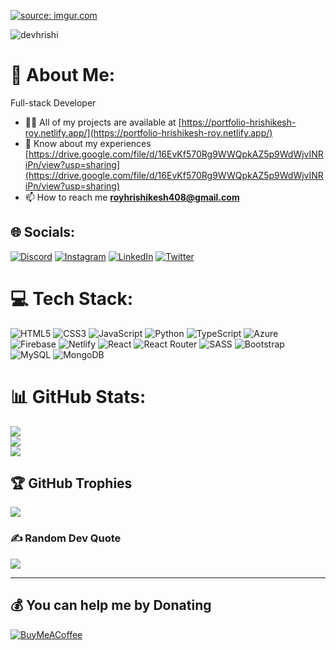<a href="https://imgur.com/cI6PPHK"><img src="https://i.imgur.com/cI6PPHK.gif" title="source: imgur.com" /></a>
<p align="left"> <img src="https://komarev.com/ghpvc/?username=devhrishi&label=Profile%20views&color=0e75b6&style=flat" alt="devhrishi" /> </p>

# 💫 About Me:
Full-stack Developer
- 👨‍💻 All of my projects are available at [https://portfolio-hrishikesh-roy.netlify.app/](https://portfolio-hrishikesh-roy.netlify.app/)
- 📄 Know about my experiences [https://drive.google.com/file/d/16EvKf570Rg9WWQpkAZ5p9WdWjvINRiPn/view?usp=sharing](https://drive.google.com/file/d/16EvKf570Rg9WWQpkAZ5p9WdWjvINRiPn/view?usp=sharing)
- 📫 How to reach me **royhrishikesh408@gmail.com**

## 🌐 Socials:
[![Discord](https://img.shields.io/badge/Discord-%237289DA.svg?logo=discord&logoColor=white)](htttps://discord.gg/https://discord.gg/fUAVbdGmpe) [![Instagram](https://img.shields.io/badge/Instagram-%23E4405F.svg?logo=Instagram&logoColor=white)](https://instagram.com/hrishikesh_roy71) [![LinkedIn](https://img.shields.io/badge/LinkedIn-%230077B5.svg?logo=linkedin&logoColor=white)](https://linkedin.com/in/hrishikesh-roy) [![Twitter](https://img.shields.io/badge/Twitter-%231DA1F2.svg?logo=Twitter&logoColor=white)](https://twitter.com/hrishik97724425) 

# 💻 Tech Stack:
![HTML5](https://img.shields.io/badge/html5-%23E34F26.svg?style=flat&logo=html5&logoColor=white) ![CSS3](https://img.shields.io/badge/css3-%231572B6.svg?style=flat&logo=css3&logoColor=white) ![JavaScript](https://img.shields.io/badge/javascript-%23323330.svg?style=flat&logo=javascript&logoColor=%23F7DF1E) ![Python](https://img.shields.io/badge/python-3670A0?style=flat&logo=python&logoColor=ffdd54) ![TypeScript](https://img.shields.io/badge/typescript-%23007ACC.svg?style=flat&logo=typescript&logoColor=white) ![Azure](https://img.shields.io/badge/azure-%230072C6.svg?style=flat&logo=azure-devops&logoColor=white) ![Firebase](https://img.shields.io/badge/firebase-%23039BE5.svg?style=flat&logo=firebase) ![Netlify](https://img.shields.io/badge/netlify-%23000000.svg?style=flat&logo=netlify&logoColor=#00C7B7) ![React](https://img.shields.io/badge/react-%2320232a.svg?style=flat&logo=react&logoColor=%2361DAFB) ![React Router](https://img.shields.io/badge/React_Router-CA4245?style=flat&logo=react-router&logoColor=white) ![SASS](https://img.shields.io/badge/SASS-hotpink.svg?style=flat&logo=SASS&logoColor=white) ![Bootstrap](https://img.shields.io/badge/bootstrap-%23563D7C.svg?style=flat&logo=bootstrap&logoColor=white) ![MySQL](https://img.shields.io/badge/mysql-%2300f.svg?style=flat&logo=mysql&logoColor=white) ![MongoDB](https://img.shields.io/badge/MongoDB-%234ea94b.svg?style=flat&logo=mongodb&logoColor=white)
# 📊 GitHub Stats:
![](https://github-readme-stats.vercel.app/api?username=DEVHrishi&theme=radical&hide_border=false&include_all_commits=true&count_private=false)<br/>
![](https://github-readme-streak-stats.herokuapp.com/?user=DEVHrishi&theme=radical&hide_border=false)<br/>
![](https://github-readme-stats.vercel.app/api/top-langs/?username=DEVHrishi&theme=radical&hide_border=false&include_all_commits=true&count_private=false&layout=compact)

## 🏆 GitHub Trophies
![](https://github-profile-trophy.vercel.app/?username=DEVHrishi&theme=radical&no-frame=false&no-bg=true&margin-w=4)

### ✍️ Random Dev Quote
![](https://quotes-github-readme.vercel.app/api?type=horizontal&theme=radical)

---

  ## 💰 You can help me by Donating
  [![BuyMeACoffee](https://img.shields.io/badge/Buy%20Me%20a%20Coffee-ffdd00?style=for-the-badge&logo=buy-me-a-coffee&logoColor=black)](https://buymeacoffee.com/https://www.buymeacoffee.com/DEVhrishi) 

  <!-- Proudly created with GPRM ( https://gprm.itsvg.in ) -->
  
